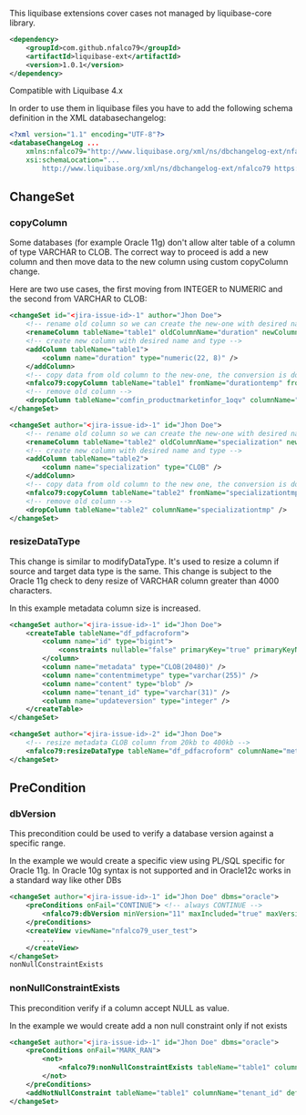 This liquibase extensions cover cases not managed by liquibase-core library.

```xml
<dependency>
    <groupId>com.github.nfalco79</groupId>
    <artifactId>liquibase-ext</artifactId>
    <version>1.0.1</version>
</dependency>
```

Compatible with Liquibase 4.x

In order to use them in liquibase files you have to add the following schema definition in the XML databasechangelog:

```xml
<?xml version="1.1" encoding="UTF-8"?>
<databaseChangeLog ...
    xmlns:nfalco79="http://www.liquibase.org/xml/ns/dbchangelog-ext/nfalco79"
    xsi:schemaLocation="...
        http://www.liquibase.org/xml/ns/dbchangelog-ext/nfalco79 https://www.liquibase.org/liquibase/ext/nfalco79/dbchangelog-nfalco79.xsd">
```

## ChangeSet
### copyColumn

Some databases (for example Oracle 11g) don't allow alter table of a column of type VARCHAR to CLOB. The correct way to proceed is add a new column and then move data to the new column using custom copyColumn change.

Here are two use cases, the first moving from INTEGER to NUMERIC and the second from VARCHAR to CLOB:

```xml
<changeSet id="<jira-issue-id>-1" author="Jhon Doe">
    <!-- rename old column so we can create the new-one with desired name -->
    <renameColumn tableName="table1" oldColumnName="duration" newColumnName="durationtemp" />
    <!-- create new column with desired name and type -->
    <addColumn tableName="table1">
        <column name="duration" type="numeric(22, 8)" />
    </addColumn>
    <!-- copy data from old column to the new-one, the conversion is done internally using database specific function -->
    <nfalco79:copyColumn tableName="table1" fromName="durationtemp" fromType="INTEGER" toName="duration" toType="NUMERIC" />
    <!-- remove old column -->
    <dropColumn tableName="comfin_productmarketinfor_1oqv" columnName="durationtemp" />
</changeSet>

<changeSet author="<jira-issue-id>-1" id="Jhon Doe">
    <!-- rename old column so we can create the new-one with desired name -->
    <renameColumn tableName="table2" oldColumnName="specialization" newColumnName="specializationtmp" />
    <!-- create new column with desired name and type -->
    <addColumn tableName="table2">
        <column name="specialization" type="CLOB" />
    </addColumn>
    <!-- copy data from old column to the new one, the conversion is done internally using database specific function -->
    <nfalco79:copyColumn tableName="table2" fromName="specializationtmp" fromType="VARCHAR" toName="specialization" toType="CLOB" />
    <!-- remove old column -->
    <dropColumn tableName="table2" columnName="specializationtmp" />
</changeSet>
```

### resizeDataType

This change is similar to modifyDataType. It's used to resize a column if source and target data type is the same. This change is subject to the Oracle 11g check to deny resize of VARCHAR column greater than 4000 characters.

In this example metadata column size is increased.

```xml
<changeSet author="<jira-issue-id>-1" id="Jhon Doe">
	<createTable tableName="df_pdfacroform">
    	<column name="id" type="bigint">
    	    <constraints nullable="false" primaryKey="true" primaryKeyName="df_pdfacroform_pkey" />
	    </column>
    	<column name="metadata" type="CLOB(20480)" />
	    <column name="contentmimetype" type="varchar(255)" />
    	<column name="content" type="blob" />
	    <column name="tenant_id" type="varchar(31)" />
    	<column name="updateversion" type="integer" />
	</createTable>
</changeSet>

<changeSet author="<jira-issue-id>-2" id="Jhon Doe">
    <!-- resize metadata CLOB column from 20kb to 400kb -->
    <nfalco79:resizeDataType tableName="df_pdfacroform" columnName="metadata" newDataType="CLOB(409600)" oldDataType="CLOB" />
</changeSet>
```

## PreCondition
### dbVersion

This precondition could be used to verify a database version against a specific range.

In the example we would create a specific view using PL/SQL specific for Oracle 11g. In Oracle 10g syntax is not supported and in Oracle12c works in a standard way like other DBs

```xml
<changeSet author="<jira-issue-id>-1" id="Jhon Doe" dbms="oracle">
	<preConditions onFail="CONTINUE"> <!-- always CONTINUE -->
		<nfalco79:dbVersion minVersion="11" maxIncluded="true" maxVersion="12" maxIncluded="false" />
	</preConditions>
	<createView viewName="nfalco79_user_test">
		...
	</createView>
</changeSet>
nonNullConstraintExists
```
### nonNullConstraintExists
This precondition verify if a column accept NULL as value.

In the example we would create add a non null constraint only if not exists

```xml
<changeSet author="<jira-issue-id>-1" id="Jhon Doe" dbms="oracle">
	<preConditions onFail="MARK_RAN">
        <not>
            <nfalco79:nonNullConstraintExists tableName="table1" columnName="tenant_id" />
        </not>
	</preConditions>
    <addNotNullConstraint tableName="table1" columnName="tenant_id" defaultNullValue="N/A" columnDataType="VARCHAR" />
</changeSet>
```
